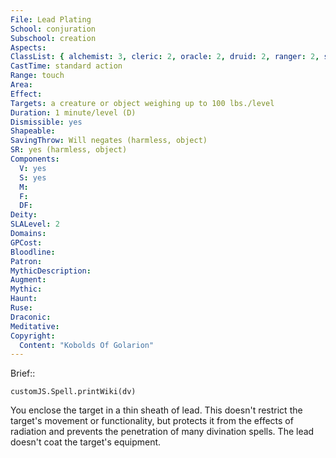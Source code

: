 ```yaml
---
File: Lead Plating
School: conjuration
Subschool: creation
Aspects: 
ClassList: { alchemist: 3, cleric: 2, oracle: 2, druid: 2, ranger: 2, sorcerer: 2, wizard: 2, witch: 2 }
CastTime: standard action
Range: touch
Area: 
Effect: 
Targets: a creature or object weighing up to 100 lbs./level
Duration: 1 minute/level (D)
Dismissible: yes
Shapeable: 
SavingThrow: Will negates (harmless, object)
SR: yes (harmless, object)
Components:
  V: yes
  S: yes
  M: 
  F: 
  DF: 
Deity: 
SLALevel: 2
Domains: 
GPCost: 
Bloodline: 
Patron: 
MythicDescription: 
Augment: 
Mythic: 
Haunt: 
Ruse: 
Draconic: 
Meditative: 
Copyright:
  Content: "Kobolds Of Golarion"
---
```

Brief:: 

```dataviewjs
customJS.Spell.printWiki(dv)
```

You enclose the target in a thin sheath of lead. This doesn't restrict the target's movement or functionality, but protects it from the effects of radiation and prevents the penetration of many divination spells. The lead doesn't coat the target's equipment.
